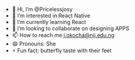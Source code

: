 - 👋 Hi, I’m @Pricelessjosy
- 👀 I’m interested in React Native 
- 🌱 I’m currently learning React
- 💞️ I’m looking to collaborate on designing APPS 
- 📫 How to reach me j.okocha@nij.edu.ng
- 😄 Pronouns: She 
- ⚡ Fun fact: butterfly taste with their feet 

<!---
Pricelessjosy/Pricelessjosy is a ✨ special ✨ repository because its `README.md` (this file) appears on your GitHub profile.
You can click the Preview link to take a look at your changes.
--->
